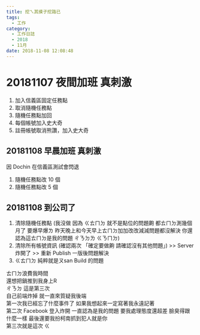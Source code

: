 ```yaml
---
title: 挖ㄟ其摸子挖路已
tags:
  - 工作
category:
  - 工作日誌
  - 2018
  - 11月
date: 2018-11-08 12:08:48
---
```

# 20181107 夜間加班 真刺激 #

1. 加入信義區固定任務點
2. 取消隨機任務點
3. 隨機任務點加回
4. 每個帳號加入史大奇
5. 註冊帳號取消熊讚，加入史大奇

## 20181108 早晨加班 真刺激 ##

因 Dochin 在信義區測試會閃退  

1. 隨機任務點改 10 個
2. 隨機任務點改 5 個

## 20181108 到公司了 ##

1. 清除隨機任務點 (我沒做 因為 ㄍㄊㄇㄉ 就不是點位的問題齁 都ㄊㄇㄉ測幾個月了 要爆早爆ㄌ 昨天晚上和今天早上ㄊㄇㄉ加加改改減減問題都沒解決 你還認為這ㄊㄇㄉ是我的問題 ㄔㄋㄉㄌ ㄍㄋㄇㄉ)
2. 清除所有帳號資訊 (確認兩次 「確定要做齁 請確認沒有其他問題」) >> Server 炸開了 >> 重新 Publish 一版後問題解決
3. ㄍㄊㄇㄉ 純粹就是ㄡsan Build 的問題

ㄊㄇㄉ浪費我時間  
還想把鍋推到我身上R  
ㄔㄋㄉ 這是第三次  
自己前端炸掉 就一直來質疑我後端  
第一次我已經忘了什麼事件了  如果我想起來一定寫著我永遠記著  
第二次 Facebook 登入炸開 一直認為是我的問題 要我處理態度還超差 臉臭得跟什麼一樣 最後還要我扮柯南抓到犯人就是你  
第三次就是這次  ㄍ